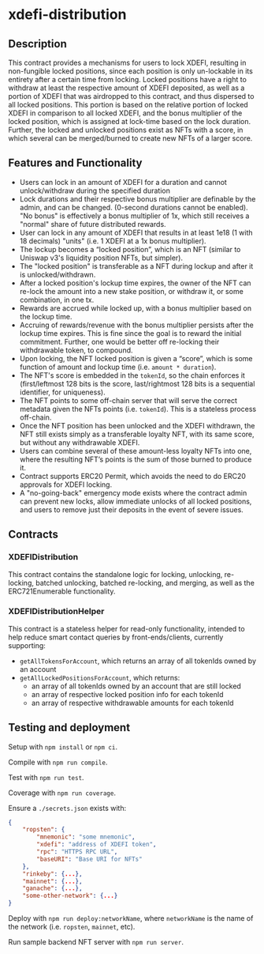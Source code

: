 # xdefi-distribution

## Description

This contract provides a mechanisms for users to lock XDEFI, resulting in non-fungible locked positions, since each position is only un-lockable in its entirety after a certain time from locking. Locked positions have a right to withdraw at least the respective amount of XDEFI deposited, as well as a portion of XDEFI that was airdropped to this contract, and thus dispersed to all locked positions. This portion is based on the relative portion of locked XDEFI in comparison to all locked XDEFI, and the bonus multiplier of the locked position, which is assigned at lock-time based on the lock duration. Further, the locked and unlocked positions exist as NFTs with a score, in which several can be merged/burned to create new NFTs of a larger score.

## Features and Functionality

-   Users can lock in an amount of XDEFI for a duration and cannot unlock/withdraw during the specified duration
-   Lock durations and their respective bonus multiplier are definable by the admin, and can be changed. (0-second durations cannot be enabled). "No bonus" is effectively a bonus multiplier of 1x, which still receives a "normal" share of future distributed rewards.
-   User can lock in any amount of XDEFI that results in at least 1e18 (1 with 18 decimals) "units" (i.e. 1 XDEFI at a 1x bonus multiplier).
-   The lockup becomes a “locked position”, which is an NFT (similar to Uniswap v3's liquidity position NFTs, but simpler).
-   The "locked position" is transferable as a NFT during lockup and after it is unlocked/withdrawn.
-   After a locked position's lockup time expires, the owner of the NFT can re-lock the amount into a new stake position, or withdraw it, or some combination, in one tx.
-   Rewards are accrued while locked up, with a bonus multiplier based on the lockup time.
-   Accruing of rewards/revenue with the bonus multiplier persists after the lockup time expires. This is fine since the goal is to reward the initial commitment. Further, one would be better off re-locking their withdrawable token, to compound.
-   Upon locking, the NFT locked position is given a “score”, which is some function of amount and lockup time (i.e. `amount * duration`).
-   The NFT's score is embedded in the `tokenId`, so the chain enforces it (first/leftmost 128 bits is the score, last/rightmost 128 bits is a sequential identifier, for uniqueness).
-   The NFT points to some off-chain server that will serve the correct metadata given the NFTs points (i.e. `tokenId`). This is a stateless process off-chain.
-   Once the NFT position has been unlocked and the XDEFI withdrawn, the NFT still exists simply as a transferable loyalty NFT, with its same score, but without any withdrawable XDEFI.
-   Users can combine several of these amount-less loyalty NFTs into one, where the resulting NFT’s points is the sum of those burned to produce it.
-   Contract supports ERC20 Permit, which avoids the need to do ERC20 approvals for XDEFI locking.
-   A "no-going-back" emergency mode exists where the contract admin can prevent new locks, allow immediate unlocks of all locked positions, and users to remove just their deposits in the event of severe issues.

## Contracts

### XDEFIDistribution

This contract contains the standalone logic for locking, unlocking, re-locking, batched unlocking, batched re-locking, and merging, as well as the ERC721Enumerable functionality.

### XDEFIDistributionHelper

This contract is a stateless helper for read-only functionality, intended to help reduce smart contact queries by front-ends/clients, currently supporting:

-   `getAllTokensForAccount`, which returns an array of all tokenIds owned by an account
-   `getAllLockedPositionsForAccount`, which returns:
    -   an array of all tokenIds owned by an account that are still locked
    -   an array of respective locked position info for each tokenId
    -   an array of respective withdrawable amounts for each tokenId

## Testing and deployment

Setup with `npm install` or `npm ci`.

Compile with `npm run compile`.

Test with `npm run test`.

Coverage with `npm run coverage`.

Ensure a `./secrets.json` exists with:

```json
{
    "ropsten": {
        "mnemonic": "some mnemonic",
        "xdefi": "address of XDEFI token",
        "rpc": "HTTPS RPC URL",
        "baseURI": "Base URI for NFTs"
    },
    "rinkeby": {...},
    "mainnet": {...},
    "ganache": {...},
    "some-other-network": {...}
}
```

Deploy with `npm run deploy:networkName`, where `networkName` is the name of the network (i.e. `ropsten`, `mainnet`, etc).

Run sample backend NFT server with `npm run server`.

